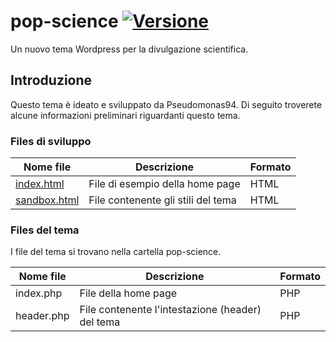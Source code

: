 # pop-science [![Versione](https://img.shields.io/github/v/release/Pseudomonas94/pseudomonas94.github.io?include_prereleases)](https://github.com/Pseudomonas94/pseudomonas94.github.io/releases/)

Un nuovo tema Wordpress per la divulgazione scientifica.

## Introduzione
Questo tema è ideato e sviluppato da Pseudomonas94.
Di seguito troverete alcune informazioni preliminari riguardanti questo tema.

### Files di sviluppo
| Nome file | Descrizione | Formato |
|---|---|---|
| [index.html](https://pseudomonas94.github.io/) | File di esempio della home page | HTML |
| [sandbox.html](https://pseudomonas94.github.io/sandbox.html) | File contenente gli stili del tema | HTML |

### Files del tema
I file del tema si trovano nella cartella pop-science.

| Nome file | Descrizione | Formato |
|---|---|---|
| index.php  | File della home page | PHP |
| header.php | File contenente l'intestazione (header) del tema | PHP |
